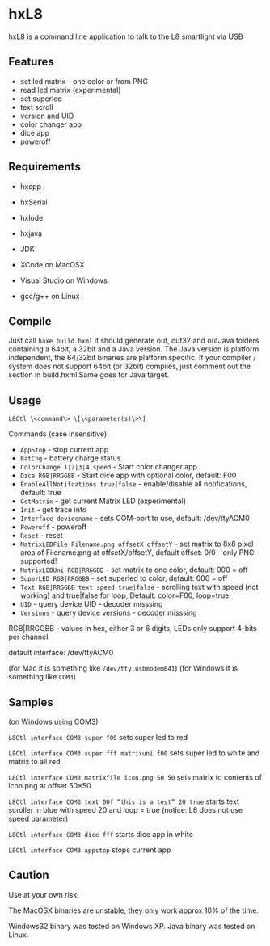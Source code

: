 # hxL8

hxL8 is a command line application to talk to the L8 smartlight via USB

Features
--------
* set led matrix - one color or from PNG
* read led matrix (experimental)
* set superled
* text scroll
* version and UID
* color changer app
* dice app
* poweroff


Requirements
------------
* hxcpp
* hxSerial
* hxlode

* hxjava
* JDK 

* XCode on MacOSX
* Visual Studio on Windows
* gcc/g++ on Linux


Compile
-------
Just call `haxe build.hxml`
it should generate out, out32 and outJava folders containing a 64bit, a 32bit and a Java version.
The Java version is platform independent, the 64/32bit binaries are platform specific. 
If your compiler / system does not support 64bit (or 32bit) compiles, just comment out the section in build.hxml
Same goes for Java target.


Usage
-----
`L8Ctl \<command\> \[\<parameter(s)\>\]`

Commands (case insensitive):
* `AppStop` - stop current app
* `BatChg` - battery charge status
* `ColorChange 1|2|3|4 speed` - Start color changer app
* `Dice RGB|RRGGBB` - Start dice app with optional color, default: F00
* `EnableAllNotifcations true|false` - enable/disable all notifications, default: true
* `GetMatrix` - get current Matrix LED (experimental)
* `Init` - get trace info
* `Interface devicename` - sets COM-port to use, default: /dev/ttyACM0
* `Poweroff` - poweroff
* `Reset` - reset
* `MatrixLEDFile Filename.png offsetX offsetY` - set matrix to 8x8 pixel area of Filename.png at offsetX/offsetY, default offset: 0/0 - only PNG supported!
* `MatrixLEDUni RGB|RRGGBB` - set matrix to one color, default: 000 = off
* `SuperLED RGB|RRGGBB` - set superled to color, default: 000 = off
* `Text RGB|RRGGBB text speed true|false` - scrolling text with speed (not working) and true|false for loop, Default: color=F00, loop=true
* `UID` - query device UID - decoder misssing
* `Versions` - query device versions - decoder misssing

RGB|RRGGBB - values in hex, either 3 or 6 digits, LEDs only support 4-bits per channel

default interface: /dev/ttyACM0

(for Mac it is something like `/dev/tty.usbmodem641`)
(for Windows it is something like `COM3`)

Samples
-------
(on Windows using COM3)

`L8Ctl interface COM3 super f00`
sets super led to red

`L8Ctl interface COM3 super fff matrixuni f00`
sets super led to white and matrix to all red

`L8Ctl interface COM3 matrixfile icon.png 50 50`
sets matrix to contents of icon.png at offset 50×50

`L8Ctl interface COM3 text 00f “this is a test” 20 true`
starts text scroller in blue with speed 20 and loop = true (notice: L8 does not use speed parameter)

`L8Ctl interface COM3 dice fff`
starts dice app in white

`L8Ctl interface COM3 appstop`
stops current app


Caution
-------
Use at your own risk!

The MacOSX binaries are unstable, they only work approx 10% of the time.

Windows32 binary was tested on Windows XP.
Java binary was tested on Linux.

